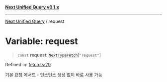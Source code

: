 [**Next Unified Query v0.1.x**](../README.md)

***

[Next Unified Query](../globals.md) / request

# Variable: request

> `const` **request**: [`NextTypeFetch`](../interfaces/NextTypeFetch.md)\[`"request"`\]

Defined in: [fetch.ts:20](https://github.com/newExpand/next-unified-query/blob/main/packages/core/src/fetch.ts#L20)

기본 요청 메서드 - 인스턴스 생성 없이 바로 사용 가능
